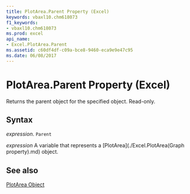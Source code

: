 ```yaml
---
title: PlotArea.Parent Property (Excel)
keywords: vbaxl10.chm618073
f1_keywords:
- vbaxl10.chm618073
ms.prod: excel
api_name:
- Excel.PlotArea.Parent
ms.assetid: c60df4df-c09a-bce8-9460-eca9e9e47c95
ms.date: 06/08/2017
---
```



# PlotArea.Parent Property (Excel)

Returns the parent object for the specified object. Read-only.


## Syntax

 _expression_. `Parent`

 _expression_ A variable that represents a [PlotArea](./Excel.PlotArea(Graph property).md) object.


## See also


[PlotArea Object](Excel.PlotArea(object).md)

